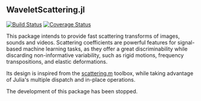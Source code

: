 ## WaveletScattering.jl

[![Build Status](https://travis-ci.org/lostanlen/WaveletScattering.jl.svg?branch=master)](https://travis-ci.org/lostanlen/WaveletScattering.jl)
[![Coverage Status](https://coveralls.io/repos/lostanlen/WaveletScattering.jl/badge.svg?branch=master)](https://coveralls.io/r/lostanlen/WaveletScattering.jl?branch=master)

This package intends to provide fast scattering transforms of images, sounds and videos.
Scattering coefficients are powerful features for signal-based machine learning tasks, as they offer a great discriminability
while discarding non-informative variability, such as rigid motions, frequency transpositions, and elastic deformations.

Its design is inspired from the [scattering.m](https://github.com/lostanlen/scattering.m) toolbox, while taking advantage of
Julia's multiple dispatch and in-place operations.

The development of this package has been stopped.
